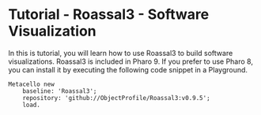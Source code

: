# Tutorial - Roassal3 - Software Visualization
In this is tutorial, you will learn how to use Roassal3 to build software visualizations. Roassal3 is included in Pharo 9. If you prefer to use Pharo 8, you can install it by executing the following code snippet in a Playground.

```Smalltalk
Metacello new
    baseline: 'Roassal3';
    repository: 'github://ObjectProfile/Roassal3:v0.9.5';
    load.
```
